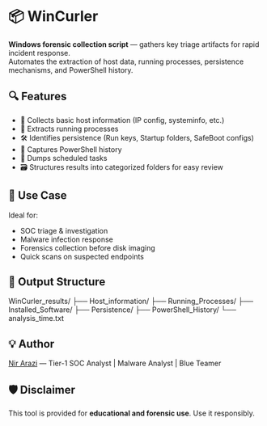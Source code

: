 # 📦 WinCurler

**Windows forensic collection script** — gathers key triage artifacts for rapid incident response.  
Automates the extraction of host data, running processes, persistence mechanisms, and PowerShell history.

## 🔍 Features
- 📁 Collects basic host information (IP config, systeminfo, etc.)
- 🧠 Extracts running processes
- 🛠️ Identifies persistence (Run keys, Startup folders, SafeBoot configs)
- 📜 Captures PowerShell history
- 📅 Dumps scheduled tasks
- 🗃️ Structures results into categorized folders for easy review

## 🚀 Use Case
Ideal for:
- SOC triage & investigation
- Malware infection response
- Forensics collection before disk imaging
- Quick scans on suspected endpoints

## 🧰 Output Structure

WinCurler_results/ ├── Host_information/ ├── Running_Processes/ ├── Installed_Software/ ├── Persistence/ ├── PowerShell_History/ └── analysis_time.txt

## 💡 Author
[Nir Arazi](https://github.com/Nir-Arazi) — Tier-1 SOC Analyst | Malware Analyst | Blue Teamer

## 🛡️ Disclaimer
This tool is provided for **educational and forensic use**. Use it responsibly.


